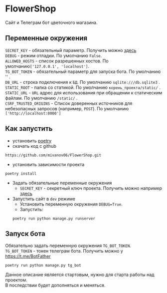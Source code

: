 # FlowerShop
Сайт и Телеграм бот цветочного магазина.

## Переменные окружения

`SECRET_KEY` - обязательный параметр. Получить можно [здесь](https://djecrety.ir/)  
`DEBUG` - режим отладки. По умолчанию `False`.  
`ALLOWED_HOSTS` - список разрешенных хостов. По умолчанию`['127.0.0.1', 'localhost']`.  
`TG_BOT_TOKEN` - обязательный параметр для запуска бота. По умолчанию '' .  
`DB_URL` - строка подключения к `БД`. По умолчанию `sqlite:///db.sqlite3` .  
`STATIC_ROOT` - папка со статикой. По умолчанию `корень_проекта/static/` .  
`STATIC_URL` - `URL` адрес для использования при обращении к статическим файлам. По умолчанию `/static/` .  
`CSRF_TRUSTED_ORIGINS` - Список доверенных источников для небезопасных запросов (например, `POST`). По умолчанию `['http://localhost:8000']`  

## Как запустить
 - установить [poetry](https://python-poetry.org/docs/#installation)
 - скачать код с github
```shell
https://github.com/mivanov06/FlowerShop.git
```
 - установить зависимости проекта
```shell
poetry install
```
 - Задать обязательные переменные окружения
    - `SECRET_KEY` - секретный ключ проекта. Получить можно например [здесь](https://djecrety.ir/)
 - Запустить сайт в `dev` режиме
   - Установить переменную окружения `DEBUG=True`.
   - Запустить:
   ```shell
   poetry run python manage.py runserver
   ```
## Запуск бота
Обязательно задать переменную окружения `TG_BOT_TOKEN`.  
`TG_BOT_TOKEN` - токен телеграм бота. Получить можно у https://t.me/BotFather
```shell
poetry run python manage.py tg_bot
```

Данное описание является стартовым, нужно для старта работы над проектом.  
В последствии будет дополняться и меняться.

